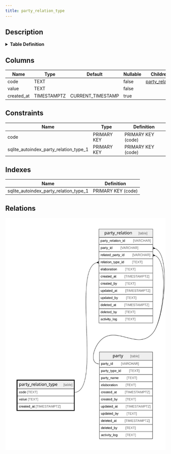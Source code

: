 ```yaml
---
title: party_relation_type
---
```


## Description

<details>
<summary><strong>Table Definition</strong></summary>

```sql
CREATE TABLE "party_relation_type" (
    "code" TEXT PRIMARY KEY NOT NULL,
    "value" TEXT NOT NULL,
    "created_at" TIMESTAMPTZ DEFAULT CURRENT_TIMESTAMP
)
```

</details>

## Columns

| Name       | Type        | Default           | Nullable | Children                                                                      | Comment |
| ---------- | ----------- | ----------------- | -------- | ----------------------------------------------------------------------------- | ------- |
| code       | TEXT        |                   | false    | [party_relation](/docs/standard-library/rssd-schema/party_relation) |         |
| value      | TEXT        |                   | false    |                                                                               |         |
| created_at | TIMESTAMPTZ | CURRENT_TIMESTAMP | true     |                                                                               |         |

## Constraints

| Name                                   | Type        | Definition         |
| -------------------------------------- | ----------- | ------------------ |
| code                                   | PRIMARY KEY | PRIMARY KEY (code) |
| sqlite_autoindex_party_relation_type_1 | PRIMARY KEY | PRIMARY KEY (code) |

## Indexes

| Name                                   | Definition         |
| -------------------------------------- | ------------------ |
| sqlite_autoindex_party_relation_type_1 | PRIMARY KEY (code) |

## Relations

![er](../../../../../../assets/images/content/docs/standard-library/rssd-schema/party_relation_type.svg)
